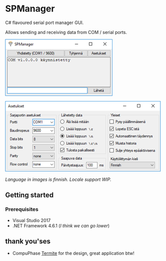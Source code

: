 # SPManager

C# flavoured serial port manager GUI.

Allows sending and receiving data from COM / serial ports.

![Main form](https://raw.githubusercontent.com/kallu609/SPManager/master/gitassets/mainform.png)

![Settings form](https://raw.githubusercontent.com/kallu609/SPManager/master/gitassets/settingsform.png)

_Language in images is finnish. Locale support WIP._

## Getting started

### Prerequisites
* Visual Studio 2017
* .NET Framework 4.6.1 (_I think we can go lower_)

## thank you'ses
* CompuPhase [Termite](https://www.compuphase.com/software_termite.htm#_) for the design, great application btw!
